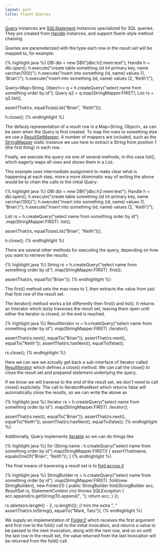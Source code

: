 ```yaml
---
layout: post
title: Fluent Queries
---
```


[Query](http://jdbi.org/maven_site/apidocs/org/skife/jdbi/v2/Query.html) instances are [SQLStatement](http://jdbi.org/maven_site/apidocs/org/skife/jdbi/v2/SQLStatement.html) instances specialized for SQL queries. They are created from [Handle](http://jdbi.org/maven_site/apidocs/org/skife/jdbi/v2/Handle.html) instances, and support fluent-style method chaining.

Queries are parameterized with the type each row in the result set will be mapped to, for example:

{% highlight java %}
DBI dbi = new DBI("jdbc:h2:mem:test");
Handle h = dbi.open();
h.execute("create table something (id int primary key, name varchar(100))");
h.execute("insert into something (id, name) values (1, 'Brian')");
h.execute("insert into something (id, name) values (2, 'Keith')");


Query<Map<String, Object>> q =
    h.createQuery("select name from something order by id");
Query<String> q2 = q.map(StringMapper.FIRST);
List<String> rs = q2.list();

assertThat(rs, equalTo(asList("Brian", "Keith")));

h.close();
{% endhighlight %}

The defauly representation of a result row is a Map&lt;String, Object&gt;, as can be seen when the Query is first created. To map the rows to something else we use a [ResultSetMapper](http://jdbi.org/maven_site/apidocs/org/skife/jdbi/v2/tweak/ResultSetMapper.html). A number of mappers are included, such as the [StringMapper](http://jdbi.org/maven_site/apidocs/org/skife/jdbi/v2/util/StringMapper.html) static instance we use here to extract a String from position 1 (the first thing) in each row.

Finally, we execute the query via one of several methods, in this case list(), which eagerly maps all rows and stores them in a List.

This example uses intermediate assignment to make clear what is happening at each step, more a more idiommatic way of writing the above would be to chain the calls to the initial Query:

{% highlight java %}
DBI dbi = new DBI("jdbc:h2:mem:test");
Handle h = dbi.open();
h.execute("create table something (id int primary key, name varchar(100))");
h.execute("insert into something (id, name) values (1, 'Brian')");
h.execute("insert into something (id, name) values (2, 'Keith')");


List<String> rs = h.createQuery("select name from something order by id")
    .map(StringMapper.FIRST)
    .list();

assertThat(rs, equalTo(asList("Brian", "Keith")));

h.close();
{% endhighlight %}

There are several other methods for executing the query, depending on how you want to retrieve the results:

{% highlight java %}
String rs = h.createQuery("select name from something order by id")
    .map(StringMapper.FIRST)
    .first();

assertThat(rs, equalTo("Brian"));
{% endhighlight %}

The first() method sets the max rows to 1, then extracts the value from just that first row of the result set.

The iterator() method works a bit differently then first() and list(). It returns an Interator which lazily traverses the result set, leaving them open until either the iterator is closed, or the end is reached.

{% highlight java %}
ResultIterator<String> rs = h.createQuery("select name from something order by id")
    .map(StringMapper.FIRST)
    .iterator();

assertThat(rs.next(), equalTo("Brian"));
assertThat(rs.next(), equalTo("Keith"));
assertThat(rs.hasNext(), equalTo(false));

rs.close();
{% endhighlight %}

Here we can see we actually get back a sub-interface of Iterator called [ResultIterator](http://jdbi.org/maven_site/apidocs/org/skife/jdbi/v2/ResultIterator.html) which defines a close() method. We can call the close() to close the result set and prepared statement underlying the query.

If we know we will traverse to the end of the result set, we don't need to call close() explicitely. The call to Iterator#hasNext which returns false will automatically close the results, so we can write the above as

{% highlight java %}
Iterator<String> rs = h.createQuery("select name from something order by id")
    .map(StringMapper.FIRST)
    .iterator();

assertThat(rs.next(), equalTo("Brian"));
assertThat(rs.next(), equalTo("Keith"));
assertThat(rs.hasNext(), equalTo(false));
{% endhighlight %}

Additionally, Query implements [Iterable](http://download.oracle.com/javase/6/docs/api/java/lang/Iterable.html) so we can do things like

{% highlight java %}
for (String name : h.createQuery("select name from something order by id").map(StringMapper.FIRST))
{
    assertThat(name, equalsOneOf("Brian", "Keith"));
}
{% endhighlight %}

The final means of traversing a result set is to [fold across it](http://en.wikipedia.org/wiki/Fold_(higher-order_function))

{% highlight java %}
StringBuilder rs = h.createQuery("select name from something order by id")
                    .map(StringMapper.FIRST)
                    .fold(new StringBuilder(), new Folder2<StringBuilder>()
                    {
                        public StringBuilder fold(StringBuilder acc, ResultSet rs, StatementContext ctx) throws SQLException
                        {
                            acc.append(rs.getString(1)).append(", ");
                            return acc;
                        }
                    });

rs.delete(rs.length() - 2, rs.length()); // trim the extra ", "
assertThat(rs.toString(), equalTo("Mark, Tatu"));
{% endhighlight %}

We supply an implementation of [Folder2](http://jdbi.org/maven_site/apidocs/org/skife/jdbi/v2/Folder2.html) which receives the first argument and first row to the fold() call to the initial invocation, and returns a value to be passed to the next invocation, along with the next row, and so on until the last row in the result set, the value returned from the last invocation will be returned from the fold() call.

